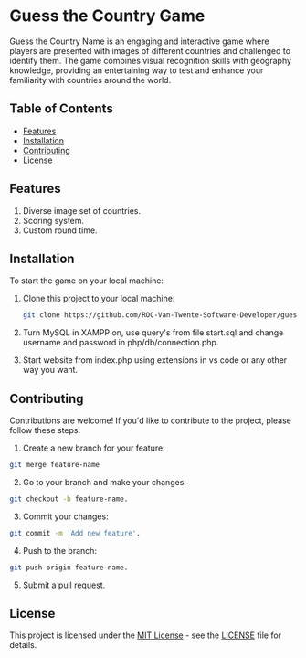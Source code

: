 # Guess the Country Game

Guess the Country Name is an engaging and interactive game where players are presented with images of different countries and challenged to identify them. The game combines visual recognition skills with geography knowledge, providing an entertaining way to test and enhance your familiarity with countries around the world.

## Table of Contents

- [Features](#features)
- [Installation](#installation)
- [Contributing](#contributing)
- [License](#license)

## Features

1. Diverse image set of countries.
2. Scoring system.
3. Custom round time.

## Installation

To start the game on your local machine:

1. Clone this project to your local machine:

   ```bash
   git clone https://github.com/ROC-Van-Twente-Software-Developer/guess-the-country-game.git
   ```

2. Turn MySQL in XAMPP on, use query's from file start.sql and change username and password in php/db/connection.php.

3. Start website from index.php using extensions in vs code or any other way you want.

## Contributing
Contributions are welcome! If you'd like to contribute to the project, please follow these steps:

1. Create a new branch for your feature:
```bash
git merge feature-name
```
2. Go to your branch and make your changes.
```bash
git checkout -b feature-name.
```
3. Commit your changes:
```bash
git commit -m 'Add new feature'.
```
4. Push to the branch:
```bash
git push origin feature-name.
```
5. Submit a pull request.

## License

This project is licensed under the [MIT License](LICENSE) - see the [LICENSE](LICENSE) file for details.

